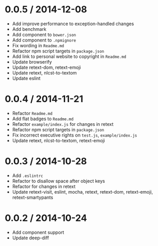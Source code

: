
0.0.5 / 2014-12-08
==================

 * Add improve performance to exception-handled changes
 * Add benchmark
 * Add component to `bower.json`
 * Add component to `.npmignore`
 * Fix wording in `Readme.md`
 * Refactor npm script targets in `package.json`
 * Add link to personal website to copyright in `Readme.md`
 * Update browserify
 * Update retext-dom, retext-emoji
 * Update retext, nlcst-to-textom
 * Update eslint

0.0.4 / 2014-11-21
==================

 * Refactor `Readme.md`
 * Add flat badges to `Readme.md`
 * Refactor `example/index.js` for changes in retext
 * Refactor npm script targets in `package.json`
 * Fix incorrect executive rights on `test.js`, `example/index.js`
 * Update retext, nlcst-to-textom, retext-emoji

0.0.3 / 2014-10-28
==================

 * Add `.eslintrc`
 * Refactor to disallow space after object keys
 * Refactor for changes in retext
 * Update retext-visit, eslint, mocha, retext, retext-dom, retext-emoji, retext-smartypants

0.0.2 / 2014-10-24
==================

 * Add component support
 * Update deep-diff
